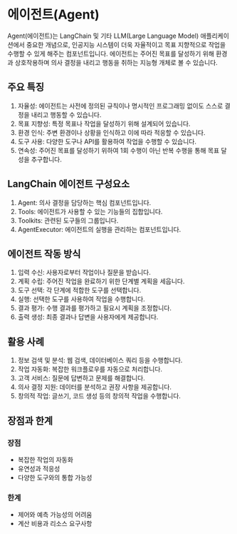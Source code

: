 # 에이전트(Agent)

Agent(에이전트)는 LangChain 및 기타 LLM(Large Language Model) 애플리케이션에서 중요한 개념으로, 인공지능 시스템이 더욱 자율적이고 목표 지향적으로 작업을 수행할 수 있게 해주는 컴포넌트입니다. 
에이전트는 주어진 목표를 달성하기 위해 환경과 상호작용하며 의사 결정을 내리고 행동을 취하는 지능형 개체로 볼 수 있습니다.

## 주요 특징
1. 자율성: 에이전트는 사전에 정의된 규칙이나 명시적인 프로그래밍 없이도 스스로 결정을 내리고 행동할 수 있습니다.
2. 목표 지향성: 특정 목표나 작업을 달성하기 위해 설계되어 있습니다.
3. 환경 인식: 주변 환경이나 상황을 인식하고 이에 따라 적응할 수 있습니다.
4. 도구 사용: 다양한 도구나 API를 활용하여 작업을 수행할 수 있습니다.
5. 연속성: 주어진 목표를 달성하기 위하여 1회 수행이 아닌 반복 수행을 통해 목표 달성을 추구합니다.

## LangChain 에이전트 구성요소
1. Agent: 의사 결정을 담당하는 핵심 컴포넌트입니다.
2. Tools: 에이전트가 사용할 수 있는 기능들의 집합입니다.
3. Toolkits: 관련된 도구들의 그룹입니다.
4. AgentExecutor: 에이전트의 실행을 관리하는 컴포넌트입니다.

## 에이전트 작동 방식
1. 입력 수신: 사용자로부터 작업이나 질문을 받습니다.
2. 계획 수립: 주어진 작업을 완료하기 위한 단계별 계획을 세웁니다.
3. 도구 선택: 각 단계에 적합한 도구를 선택합니다.
4. 실행: 선택한 도구를 사용하여 작업을 수행합니다.
5. 결과 평가: 수행 결과를 평가하고 필요시 계획을 조정합니다.
6. 출력 생성: 최종 결과나 답변을 사용자에게 제공합니다.

## 활용 사례
1. 정보 검색 및 분석: 웹 검색, 데이터베이스 쿼리 등을 수행합니다.
2. 작업 자동화: 복잡한 워크플로우를 자동으로 처리합니다.
3. 고객 서비스: 질문에 답변하고 문제를 해결합니다.
4. 의사 결정 지원: 데이터를 분석하고 권장 사항을 제공합니다.
5. 창의적 작업: 글쓰기, 코드 생성 등의 창의적 작업을 수행합니다.

## 장점과 한계
### 장점
- 복잡한 작업의 자동화
- 유연성과 적응성
- 다양한 도구와의 통합 가능성

### 한계
- 제어와 예측 가능성의 어려움
- 계산 비용과 리소스 요구사항